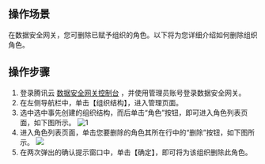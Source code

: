 ## 操作场景
在数据安全网关，您可删除已赋予组织的角色。以下将为您详细介绍如何删除组织角色。


## 操作步骤
1. 登录腾讯云 [数据安全网关控制台](https://console.cloud.tencent.com/cds/dasb) ，并使用管理员账号登录数据安全网关。
2. 在左侧导航栏中，单击【组织结构】，进入管理页面。
3. 选中选中事先创建的组织结构，而后单击“角色”按钮，即可进入角色列表页面，如下图所示。
![1](https://main.qcloudimg.com/raw/b4e46e3216ae6071a751e6c05cc596be.png)
4. 进入角色列表页面，单击您要删除的角色其所在行中的“删除”按钮，如下图所示。
![](https://main.qcloudimg.com/raw/fa9ac75f632b11c7ee0ee273e2a307c9.png)
5. 在两次弹出的确认提示窗口中，单击【确定】，即可将为该组织删除此角色。
